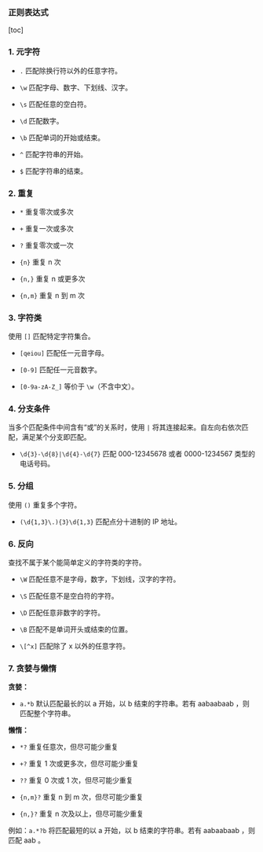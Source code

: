### 正则表达式
[toc]

### 1. 元字符

- `.`
匹配除换行符以外的任意字符。

- `\w`
匹配字母、数字、下划线、汉字。

- `\s`
匹配任意的空白符。

- `\d`
匹配数字。

- `\b`
匹配单词的开始或结束。

- `^`
匹配字符串的开始。

- `$`
匹配字符串的结束。


### 2. 重复

- `*`
重复零次或多次

- `+`
重复一次或多次

- `?`
重复零次或一次

- `{n}`
重复 n 次

- `{n,}`
重复 n 或更多次

- `{n,m}`
重复 n 到 m 次


### 3. 字符类

使用 `[]` 匹配特定字符集合。

- `[qeiou]`
匹配任一元音字母。

- `[0-9]`
匹配任一元音数字。

- `[0-9a-zA-Z_]`
等价于 `\w`（不含中文）。


### 4. 分支条件

当多个匹配条件中间含有“或”的关系时，使用 `|` 将其连接起来。自左向右依次匹配，满足某个分支即匹配。

- `\d{3}-\d{8}|\d{4}-\d{7}`
匹配 000-12345678 或者 0000-1234567 类型的电话号码。


### 5. 分组

使用 `()` 重复多个字符。

- `(\d{1,3}\.){3}\d{1,3}`
匹配点分十进制的 IP 地址。


### 6. 反向

查找不属于某个能简单定义的字符类的字符。

- `\W`
匹配任意不是字母，数字，下划线，汉字的字符。

- `\S`
匹配任意不是空白符的字符。

- `\D`
匹配任意非数字的字符。

- `\B`
匹配不是单词开头或结束的位置。

- `\[^x]`
匹配除了 x 以外的任意字符。


### 7. 贪婪与懒惰

**贪婪：**

- `a.*b`
默认匹配最长的以 a 开始，以 b 结束的字符串。若有 aabaabaab ，则匹配整个字符串。

**懒惰：**

- `*?`
重复任意次，但尽可能少重复

- `+?`
重复 1 次或更多次，但尽可能少重复

- `??`
重复 0 次或 1 次，但尽可能少重复

- `{n,m}?`
重复 n 到 m 次，但尽可能少重复

- `{n,}?`
重复 n 次及以上，但尽可能少重复

例如：`a.*?b` 将匹配最短的以 a 开始，以 b 结束的字符串。若有 aabaabaab ，则匹配 aab 。